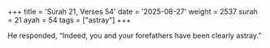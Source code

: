 +++
title = 'Surah 21, Verses 54'
date = '2025-08-27'
weight = 2537
surah = 21
ayah = 54
tags = ["astray"]
+++

He responded, “Indeed, you and your forefathers have been clearly astray.”